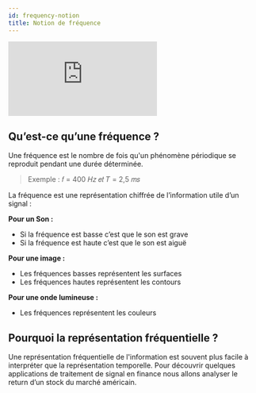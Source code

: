 ```yaml
---
id: frequency-notion
title: Notion de fréquence
---
```


<iframe src="https://giphy.com/embed/ER9ew0BbQGCDC" height="150" frameBorder="0" class="giphy-embed" allowFullScreen></iframe><p></p>


## Qu’est-ce qu’une fréquence ?

Une fréquence est le nombre de fois qu'un phénomène périodique se reproduit pendant une durée déterminée. 

> Exemple : 𝑓 = 400 𝐻𝑧 𝑒𝑡 𝑇 = 2,5 𝑚𝑠 

La fréquence est une représentation chiffrée de l’information utile d’un signal :

**Pour un Son :**
- Si la fréquence est basse c’est que le son est grave
- Si la fréquence est haute c’est que le son est aiguë

**Pour une image :**
- Les fréquences basses représentent les surfaces
- Les fréquences hautes représentent les contours

**Pour une onde lumineuse :**
- Les fréquences représentent les couleurs

## Pourquoi la représentation fréquentielle ?  

Une représentation fréquentielle de l'information est souvent plus facile à interpréter que la représentation temporelle.
Pour découvrir quelques applications de traitement de signal en finance nous allons analyser le return d’un stock du marché américain.